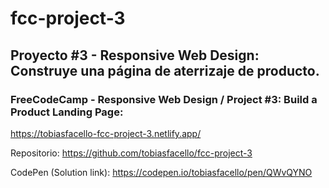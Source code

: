# fcc-project-3
## Proyecto #3 - Responsive Web Design: Construye una página de aterrizaje de producto.

### FreeCodeCamp - Responsive Web Design / Project #3: Build a Product Landing Page:

https://tobiasfacello-fcc-project-3.netlify.app/

Repositorio: https://github.com/tobiasfacello/fcc-project-3

CodePen (Solution link): https://codepen.io/tobiasfacello/pen/QWvQYNO
